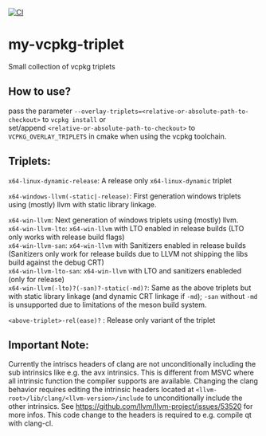 [![CI](https://github.com/Neumann-A/my-vcpkg-triplets/actions/workflows/ci.yml/badge.svg)](https://github.com/Neumann-A/my-vcpkg-triplets/actions/workflows/ci.yml)
# my-vcpkg-triplet
Small collection of vcpkg triplets

## How to use?
pass the parameter `--overlay-triplets=<relative-or-absolute-path-to-checkout>` to `vcpkg install` or  
set/append `<relative-or-absolute-path-to-checkout>` to `VCPKG_OVERLAY_TRIPLETS` in cmake when using the vcpkg toolchain. 

## Triplets:

`x64-linux-dynamic-release`: A release only `x64-linux-dynamic` triplet

`x64-windows-llvm(-static|-release)`: First generation windows triplets using (mostly) llvm with static library linkage.


`x64-win-llvm`: Next generation of windows triplets using (mostly) llvm.  
`x64-win-llvm-lto`: `x64-win-llvm` with LTO enabled in release builds (LTO only works with release build flags)  
`x64-win-llvm-san`: `x64-win-llvm` with Sanitizers enabled in release builds (Sanitizers only work for release builds due to LLVM not shipping the libs build against the debug CRT)  
`x64-win-llvm-lto-san`: `x64-win-llvm` with LTO and sanitizers enableded (only for release)  
`x64-win-llvm(-lto)?(-san)?-static(-md)?`: Same as the above triplets but with static library linkage (and dynamic CRT linkage if `-md`); `-san` without `-md` is unsupported due to limitations of the meson build system.

`<above-triplet>-rel(ease)?` : Release only variant of the triplet

## Important Note:
Currently the intriscs headers of clang are not unconditionally including the sub intrinsics like e.g. the avx intrinsics.
This is different from MSVC where all intrinsic function the compiler supports are available.
Changing the clang behavior requires editing the intrinsic headers located at `<llvm-root>/lib/clang/<llvm-version>/include` to unconditionally include the other intrinsics.
See https://github.com/llvm/llvm-project/issues/53520 for more infos. This code change to the headers is required to e.g. compile qt with clang-cl.